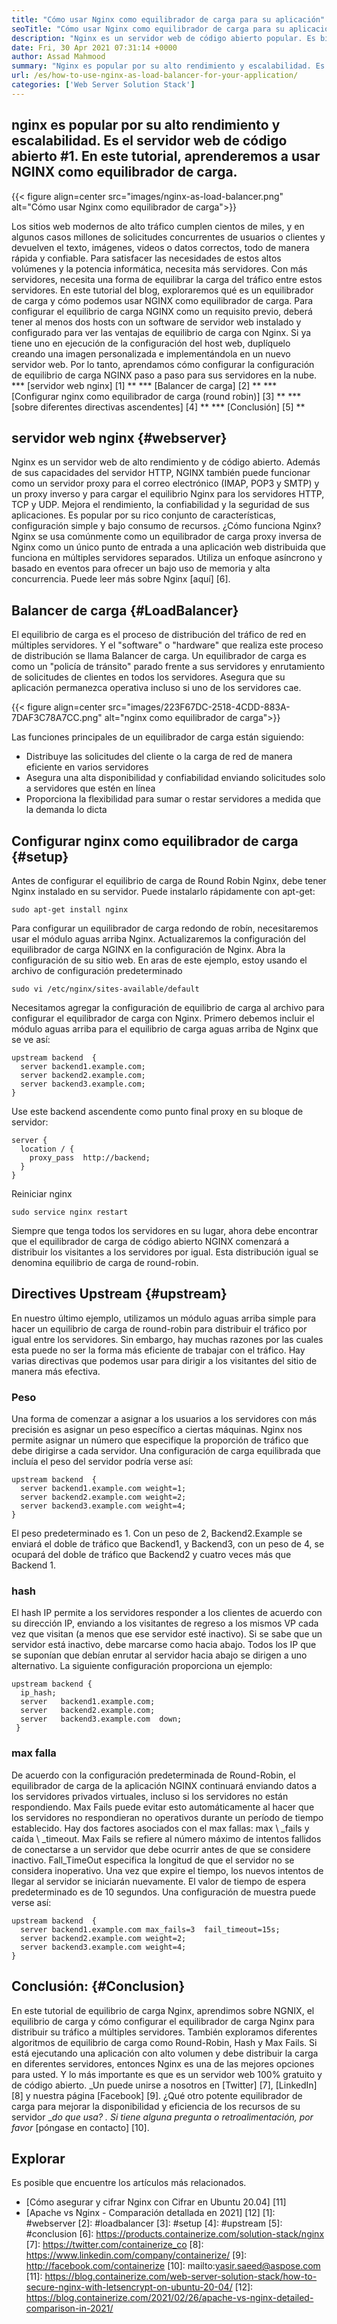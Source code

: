 ```yaml
---
title: "Cómo usar Nginx como equilibrador de carga para su aplicación" 
seoTitle: "Cómo usar Nginx como equilibrador de carga para su aplicación" 
description: "Nginx es un servidor web de código abierto popular. Es bien conocido por su alto rendimiento y escalabilidad. En este tutorial, aprenderemos a usar Nginx como un equilibrador de carga" 
date: Fri, 30 Apr 2021 07:31:14 +0000
author: Assad Mahmood
summary: "Nginx es popular por su alto rendimiento y escalabilidad. Es el servidor web de código abierto #1. En este tutorial, aprenderemos a usar NGINX como equilibrador de carga." 
url: /es/how-to-use-nginx-as-load-balancer-for-your-application/
categories: ['Web Server Solution Stack']
---
```


## nginx es popular por su alto rendimiento y escalabilidad. Es el servidor web de código abierto #1. En este tutorial, aprenderemos a usar NGINX como equilibrador de carga.

{{< figure align=center src="images/nginx-as-load-balancer.png" alt="Cómo usar Nginx como equilibrador de carga">}}

Los sitios web modernos de alto tráfico cumplen cientos de miles, y en algunos casos millones de solicitudes concurrentes de usuarios o clientes y devuelven el texto, imágenes, videos o datos correctos, todo de manera rápida y confiable. Para satisfacer las necesidades de estos altos volúmenes y la potencia informática, necesita más servidores. Con más servidores, necesita una forma de equilibrar la carga del tráfico entre estos servidores. En este tutorial del blog, exploraremos qué es un equilibrador de carga y cómo podemos usar NGINX como equilibrador de carga.
Para configurar el equilibrio de carga NGINX como un requisito previo, deberá tener al menos dos hosts con un software de servidor web instalado y configurado para ver las ventajas de equilibrio de carga con Nginx. Si ya tiene uno en ejecución de la configuración del host web, duplíquelo creando una imagen personalizada e implementándola en un nuevo servidor web. Por lo tanto, aprendamos cómo configurar la configuración de equilibrio de carga NGINX paso a paso para sus servidores en la nube.
  *** [servidor web nginx] [1] **
  *** [Balancer de carga] [2] **
  *** [Configurar nginx como equilibrador de carga (round robin)] [3] **
  *** [sobre diferentes directivas ascendentes] [4] **
  *** [Conclusión] [5] **

## servidor web nginx {#webserver}
Nginx es un servidor web de alto rendimiento y de código abierto. Además de sus capacidades del servidor HTTP, NGINX también puede funcionar como un servidor proxy para el correo electrónico (IMAP, POP3 y SMTP) y un proxy inverso y para cargar el equilibrio Nginx para los servidores HTTP, TCP y UDP. Mejora el rendimiento, la confiabilidad y la seguridad de sus aplicaciones. Es popular por su rico conjunto de características, configuración simple y bajo consumo de recursos.
¿Cómo funciona Nginx? Nginx se usa comúnmente como un equilibrador de carga proxy inversa de Nginx como un único punto de entrada a una aplicación web distribuida que funciona en múltiples servidores separados. Utiliza un enfoque asíncrono y basado en eventos para ofrecer un bajo uso de memoria y alta concurrencia. Puede leer más sobre Nginx [aquí] [6].

## Balancer de carga {#LoadBalancer}
El equilibrio de carga es el proceso de distribución del tráfico de red en múltiples servidores. Y el "software" o "hardware" que realiza este proceso de distribución se llama Balancer de carga. Un equilibrador de carga es como un "policía de tránsito" parado frente a sus servidores y enrutamiento de solicitudes de clientes en todos los servidores. Asegura que su aplicación permanezca operativa incluso si uno de los servidores cae.

{{< figure align=center src="images/223F67DC-2518-4CDD-883A-7DAF3C78A7CC.png" alt="nginx como equilibrador de carga">}}

Las funciones principales de un equilibrador de carga están siguiendo:
  * Distribuye las solicitudes del cliente o la carga de red de manera eficiente en varios servidores
  * Asegura una alta disponibilidad y confiabilidad enviando solicitudes solo a servidores que estén en línea
  * Proporciona la flexibilidad para sumar o restar servidores a medida que la demanda lo dicta

## Configurar nginx como equilibrador de carga {#setup}
Antes de configurar el equilibrio de carga de Round Robin Nginx, debe tener Nginx instalado en su servidor. Puede instalarlo rápidamente con apt-get:
```
sudo apt-get install nginx
```
Para configurar un equilibrador de carga redondo de robín, necesitaremos usar el módulo aguas arriba Nginx. Actualizaremos la configuración del equilibrador de carga NGINX en la configuración de Nginx. Abra la configuración de su sitio web. En aras de este ejemplo, estoy usando el archivo de configuración predeterminado
```
sudo vi /etc/nginx/sites-available/default
```
Necesitamos agregar la configuración de equilibrio de carga al archivo para configurar el equilibrador de carga con Nginx.
Primero debemos incluir el módulo aguas arriba para el equilibrio de carga aguas arriba de Nginx que se ve así:
```
upstream backend  {
  server backend1.example.com;
  server backend2.example.com;
  server backend3.example.com;
}
```
Use este backend ascendente como punto final proxy en su bloque de servidor:
```
server {
  location / {
    proxy_pass  http://backend;
  }
}
```
Reiniciar nginx
```
sudo service nginx restart
```
Siempre que tenga todos los servidores en su lugar, ahora debe encontrar que el equilibrador de carga de código abierto NGINX comenzará a distribuir los visitantes a los servidores por igual. Esta distribución igual se denomina equilibrio de carga de round-robin.

## Directives Upstream {#upstream}
En nuestro último ejemplo, utilizamos un módulo aguas arriba simple para hacer un equilibrio de carga de round-robin para distribuir el tráfico por igual entre los servidores. Sin embargo, hay muchas razones por las cuales esta puede no ser la forma más eficiente de trabajar con el tráfico. Hay varias directivas que podemos usar para dirigir a los visitantes del sitio de manera más efectiva.

### Peso
Una forma de comenzar a asignar a los usuarios a los servidores con más precisión es asignar un peso específico a ciertas máquinas. Nginx nos permite asignar un número que especifique la proporción de tráfico que debe dirigirse a cada servidor.
Una configuración de carga equilibrada que incluía el peso del servidor podría verse así:
```
upstream backend  {
  server backend1.example.com weight=1;
  server backend2.example.com weight=2;
  server backend3.example.com weight=4;
}
```
El peso predeterminado es 1. Con un peso de 2, Backend2.Example se enviará el doble de tráfico que Backend1, y Backend3, con un peso de 4, se ocupará del doble de tráfico que Backend2 y cuatro veces más que Backend 1.

### hash
El hash IP permite a los servidores responder a los clientes de acuerdo con su dirección IP, enviando a los visitantes de regreso a los mismos VP cada vez que visitan (a menos que ese servidor esté inactivo). Si se sabe que un servidor está inactivo, debe marcarse como hacia abajo. Todos los IP que se suponían que debían enrutar al servidor hacia abajo se dirigen a uno alternativo.
La siguiente configuración proporciona un ejemplo:
```
upstream backend {
  ip_hash;
  server   backend1.example.com;
  server   backend2.example.com;
  server   backend3.example.com  down;
 }
```

### max falla
De acuerdo con la configuración predeterminada de Round-Robin, el equilibrador de carga de la aplicación NGINX continuará enviando datos a los servidores privados virtuales, incluso si los servidores no están respondiendo. Max Fails puede evitar esto automáticamente al hacer que los servidores no respondieran no operativos durante un período de tiempo establecido.
Hay dos factores asociados con el max fallas: max \ _fails y caída \ _timeout. Max Fails se refiere al número máximo de intentos fallidos de conectarse a un servidor que debe ocurrir antes de que se considere inactivo. Fall_TimeOut especifica la longitud de que el servidor no se considera inoperativo. Una vez que expire el tiempo, los nuevos intentos de llegar al servidor se iniciarán nuevamente. El valor de tiempo de espera predeterminado es de 10 segundos.
Una configuración de muestra puede verse así:
```
upstream backend  {
  server backend1.example.com max_fails=3  fail_timeout=15s;
  server backend2.example.com weight=2;
  server backend3.example.com weight=4;
}
```

## Conclusión: {#Conclusion}
En este tutorial de equilibrio de carga Nginx, aprendimos sobre NGNIX, el equilibrio de carga y cómo configurar el equilibrador de carga Nginx para distribuir su tráfico a múltiples servidores. También exploramos diferentes algoritmos de equilibrio de carga como Round-Robin, Hash y Max Fails. Si está ejecutando una aplicación con alto volumen y debe distribuir la carga en diferentes servidores, entonces Nginx es una de las mejores opciones para usted. Y lo más importante es que es un servidor web 100% gratuito y de código abierto.
_Un puede unirse a nosotros en [Twitter] [7], [LinkedIn] [8] y nuestra página [Facebook] [9]. ¿Qué otro potente equilibrador de carga para mejorar la disponibilidad y eficiencia de los recursos de su servidor __do que usa? . Si tiene alguna pregunta o retroalimentación, por favor_ [póngase en contacto] [10].

## Explorar
Es posible que encuentre los artículos más relacionados.
  * [Cómo asegurar y cifrar Nginx con Cifrar en Ubuntu 20.04] [11]
  * [Apache vs Nginx - Comparación detallada en 2021] [12]
[1]: #webserver
[2]: #loadbalancer
[3]: #setup
[4]: #upstream
[5]: #conclusion
[6]: https://products.containerize.com/solution-stack/nginx
[7]: https://twitter.com/containerize_co
[8]: https://www.linkedin.com/company/containerize/
[9]: http://facebook.com/containerize
[10]: mailto:yasir.saeed@aspose.com
[11]: https://blog.containerize.com/web-server-solution-stack/how-to-secure-nginx-with-letsencrypt-on-ubuntu-20-04/
[12]: https://blog.containerize.com/2021/02/26/apache-vs-nginx-detailed-comparison-in-2021/
